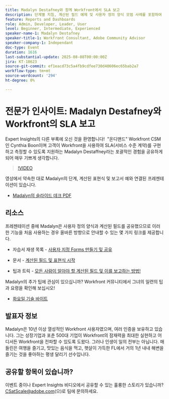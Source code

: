 ```yaml
---
title: Madalyn Destafney와 함께 Workfront에서 SLA 보고
description: 단계별 지침, 계산된 필드 예제 및 사용자 정의 양식 모범 사례를 포함하여 Madalyn Destafney의 전문가 팁을 통해 Adobe Workfront에서 SLA(서비스 수준 계약)를 구현하고 측정하는 방법에 대해 알아봅니다.
feature: Reports and Dashboards
role: Admin, Developer, Leader, User
level: Beginner, Intermediate, Experienced
speaker-name-1: Madalyn Destafney
speaker-title-1: Workfront Consultant, Adobe Community Advisor
speaker-company-1: Independant
doc-type: Event
duration: 1616
last-substantial-update: 2025-08-08T00:00:00Z
jira: KT-18623
source-git-commit: ef1eacd73c5a4fb9cdfee730d40606ec65bab2a7
workflow-type: tm+mt
source-wordcount: '294'
ht-degree: 0%

---
```



# 전문가 인사이트: Madalyn Destafney와 Workfront의 SLA 보고

Expert Insights의 다른 부록에 오신 것을 환영합니다!  &quot;온디맨드&quot; Workfront CSM인 Cynthia Boon이며 고객이 Workfront을 사용하여 SLA(서비스 수준 계약)를 구현하고 측정할 수 있도록 지원하는 Madalyn Destaffney라는 포괄적인 경험을 공유하게 되어 매우 기쁘게 생각합니다. 

>[!VIDEO](https://video.tv.adobe.com/v/3469901/?learn=on&enablevpops)

영상에서 약속한 대로 Madalyn의 단계, 계산된 표현식 및 보고서 예와 연결된 프레젠테이션이 있습니다. 

* [Madalyn의 슬라이드 데크 PDF](https://cdn.experience.workfront.com/Training/Guides/Customer+Success+at+Scale/SLA+Reporting.pdf)

## 리소스

프레젠테이션 중에 Madalyn은 사용자 정의 양식과 계산된 필드를 공유했으므로 이러한 기능을 처음 사용하는 경우 올바른 방향으로 안내할 수 있는 몇 가지 링크를 제공합니다. 

* 자습서 재생 목록 - [사용자 지정 Forms 만들기 및 공유](https://experienceleague.adobe.com/en/playlists/workfront-create-and-manage-custom-forms)

* 문서 - [계산된 필드 및 표현식 시작](https://experienceleague.adobe.com/en/docs/workfront-learn/tutorials-workfront/custom-data/calculated-expressions/get-started-with-calculated-fields-and-expressions)

* 팁과 트릭 - [모든 사람이 알아야 할 계산된 필드 및 이를 보고하는 방법!](https://experienceleague.adobe.com/en/docs/events/the-skill-exchange-recordings/workfront/apr2022/calculated-fields)

Madalyn의 추가 팁에 관심이 있으십니까? Workfront 커뮤니티에서 그녀의 일련의 팁과 요령을 확인해 보십시오! 

* [화요일 기술 바이트](https://experienceleaguecommunities.adobe.com/t5/workfront-discussions/tuesday-tech-bytes/m-p/625812#M2742)

## 발표자 정보 

Madalyn은 10년 이상 열성적인 Workfront 사용자였으며, 여러 인증을 보유하고 있습니다. 그는 상장기업과 포춘 500대 기업이 Workfront의 잠재력을 최대한 실현하고 어디서든 Workfront을 전파할 수 있도록 도왔다. 그러나 인생이 일의 전부는 아닙니다. 매들린은 여행을 즐기고, 맛있는 음식을 먹고, 햇살이 가득한 FL에서 거의 1년 내내 해변을 즐기는 것을 좋아하는 평생 달리기 선수입니다. 

## 공유할 항목이 있습니까?

이벤트 중이나 Expert Insights 비디오에서 공유할 수 있는 훌륭한 스토리가 있습니까? [CSatScale@adobe.com](mailto:CSatScale@adobe.com)(으)로 팀에 문의하세요.
